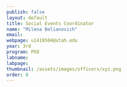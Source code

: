 ```yaml
---
publish: false
layout: default
title: Social Events Coordinator
name: "Milena Belianovich"
email:
webpage: u1419504@utah.edu
year: 3rd
program: PhD
labname:
labpage:
thumbnail: /assets/images/officers/xyz.png
order: 8
---
```

